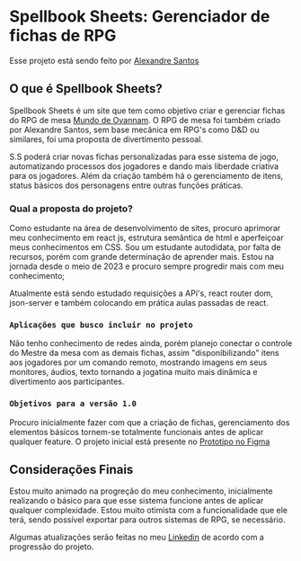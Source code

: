 # Spellbook Sheets: Gerenciador de fichas de RPG

Esse projeto está sendo feito por [Alexandre Santos](https://www.linkedin.com/in/alexandre-santos-843820205/)

## O que é Spellbook Sheets?

Spellbook Sheets é um site que tem como objetivo criar e gerenciar fichas do RPG de mesa [Mundo de Ovannam](https://www.wattpad.com/story/243589045-).
O RPG de mesa foi também criado por Alexandre Santos, sem base mecânica em RPG's como D&D ou similares, foi uma proposta de divertimento pessoal.

S.S poderá criar novas fichas personalizadas para esse sistema de jogo, automatizando processos dos jogadores e dando mais liberdade criativa para os jogadores.
Além da criação também há o gerenciamento de itens, status básicos dos personagens entre outras funções práticas.

### Qual a proposta do projeto?

Como estudante na área de desenvolvimento de sites, procuro aprimorar meu conhecimento em react js, estrutura semântica de html e aperfeiçoar meus conhecimentos em CSS. Sou um estudante autodidata, por falta de recursos, porém com grande determinação de aprender mais. Estou na jornada desde o meio de 2023 e procuro sempre progredir mais com meu conhecimento;

Atualmente está sendo estudado requisições a APi's, react router dom, json-server e também colocando em prática aulas passadas de react.

### `Aplicações que busco incluir no projeto`

Não tenho conhecimento de redes ainda, porém planejo conectar o controle do Mestre da mesa com as demais fichas, assim "disponibilizando" itens aos jogadores por um comando remoto, mostrando imagens em seus monitores, áudios, texto tornando a jogatina muito mais dinâmica e divertimento aos participantes.

### `Objetivos para a versão 1.0`

Procuro inicialmente fazer com que a criação de fichas, gerenciamento dos elementos básicos tornem-se totalmente funcionais antes de aplicar qualquer feature. O projeto inicial está presente no [Prototipo no Figma](https://www.figma.com/proto/ofMdaL0McYxzJHfnyNOb7e/Ficha-de-RPG---Site?node-id=27-10&t=SNh1WwJS3QUxzY03-1&starting-point-node-id=27%3A10)

## Considerações Finais

Estou muito animado na progreção do meu conhecimento, inicialmente realizando o básico para que esse sistema funcione antes de aplicar qualquer complexidade. Estou muito otimista com a funcionalidade que ele terá, sendo possível exportar para outros sistemas de RPG, se necessário.

Algumas atualizações serão feitas no meu [Linkedin](https://www.linkedin.com/in/alexandre-santos-843820205/) de acordo com a progressão do projeto.
